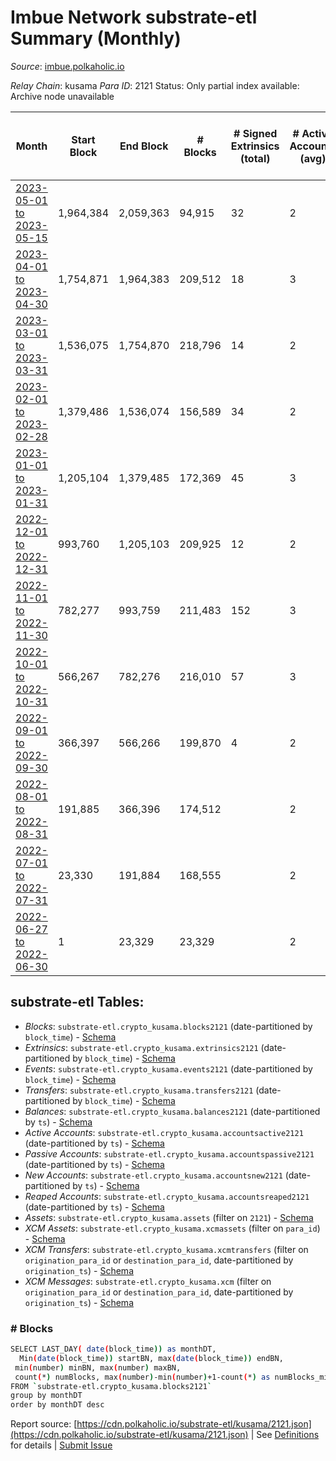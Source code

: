 # Imbue Network substrate-etl Summary (Monthly)

_Source_: [imbue.polkaholic.io](https://imbue.polkaholic.io)

*Relay Chain*: kusama
*Para ID*: 2121
Status: Only partial index available: Archive node unavailable


| Month | Start Block | End Block | # Blocks | # Signed Extrinsics (total) | # Active Accounts (avg) | # Addresses with Balances (max) | Issues |
| ----- | ----------- | --------- | -------- | --------------------------- | ----------------------- | ------------------------------- | ------ |
| [2023-05-01 to 2023-05-15](/kusama/2121-imbue/2023-05-31.md) | 1,964,384 | 2,059,363 | 94,915 | 32 | 2 | 358 | - 65 (0.07%) |   
| [2023-04-01 to 2023-04-30](/kusama/2121-imbue/2023-04-30.md) | 1,754,871 | 1,964,383 | 209,512 | 18 | 3 | 334 | - 1 (0.00%) |   
| [2023-03-01 to 2023-03-31](/kusama/2121-imbue/2023-03-31.md) | 1,536,075 | 1,754,870 | 218,796 | 14 | 2 | 334 | -   |   
| [2023-02-01 to 2023-02-28](/kusama/2121-imbue/2023-02-28.md) | 1,379,486 | 1,536,074 | 156,589 | 34 | 2 | 332 | -   |   
| [2023-01-01 to 2023-01-31](/kusama/2121-imbue/2023-01-31.md) | 1,205,104 | 1,379,485 | 172,369 | 45 | 3 | 330 | - 2,013 (1.15%) |   
| [2022-12-01 to 2022-12-31](/kusama/2121-imbue/2022-12-31.md) | 993,760 | 1,205,103 | 209,925 | 12 | 2 | 317 | - 1,419 (0.67%) |   
| [2022-11-01 to 2022-11-30](/kusama/2121-imbue/2022-11-30.md) | 782,277 | 993,759 | 211,483 | 152 | 3 | 317 | -   |   
| [2022-10-01 to 2022-10-31](/kusama/2121-imbue/2022-10-31.md) | 566,267 | 782,276 | 216,010 | 57 | 3 | 309 | -   |   
| [2022-09-01 to 2022-09-30](/kusama/2121-imbue/2022-09-30.md) | 366,397 | 566,266 | 199,870 | 4 | 2 | 298 | -   |   
| [2022-08-01 to 2022-08-31](/kusama/2121-imbue/2022-08-31.md) | 191,885 | 366,396 | 174,512 |  | 2 | 2 | -   |   
| [2022-07-01 to 2022-07-31](/kusama/2121-imbue/2022-07-31.md) | 23,330 | 191,884 | 168,555 |  | 2 | 2 | -   |   
| [2022-06-27 to 2022-06-30](/kusama/2121-imbue/2022-06-30.md) | 1 | 23,329 | 23,329 |  | 2 | 2 | -   |   

## substrate-etl Tables:

* _Blocks_: `substrate-etl.crypto_kusama.blocks2121` (date-partitioned by `block_time`) - [Schema](/schema/balances.json)
* _Extrinsics_: `substrate-etl.crypto_kusama.extrinsics2121` (date-partitioned by `block_time`) - [Schema](/schema/extrinsics.json)
* _Events_: `substrate-etl.crypto_kusama.events2121` (date-partitioned by `block_time`) - [Schema](/schema/events.json)
* _Transfers_: `substrate-etl.crypto_kusama.transfers2121` (date-partitioned by `block_time`) - [Schema](/schema/transfers.json)
* _Balances_: `substrate-etl.crypto_kusama.balances2121` (date-partitioned by `ts`) - [Schema](/schema/balances.json)
* _Active Accounts_: `substrate-etl.crypto_kusama.accountsactive2121` (date-partitioned by `ts`) - [Schema](/schema/accountsactive.json)
* _Passive Accounts_: `substrate-etl.crypto_kusama.accountspassive2121` (date-partitioned by `ts`) - [Schema](/schema/accountspassive.json)
* _New Accounts_: `substrate-etl.crypto_kusama.accountsnew2121` (date-partitioned by `ts`) - [Schema](/schema/accountsnew.json)
* _Reaped Accounts_: `substrate-etl.crypto_kusama.accountsreaped2121` (date-partitioned by `ts`) - [Schema](/schema/accountsreaped.json)
* _Assets_: `substrate-etl.crypto_kusama.assets` (filter on `2121`) - [Schema](/schema/assets.json)
* _XCM Assets_: `substrate-etl.crypto_kusama.xcmassets` (filter on `para_id`) - [Schema](/schema/xcmassets.json)
* _XCM Transfers_: `substrate-etl.crypto_kusama.xcmtransfers` (filter on `origination_para_id` or `destination_para_id`, date-partitioned by `origination_ts`) - [Schema](/schema/xcmtransfers.json)
* _XCM Messages_: `substrate-etl.crypto_kusama.xcm` (filter on `origination_para_id` or `destination_para_id`, date-partitioned by `origination_ts`) - [Schema](/schema/xcm.json)

### # Blocks
```bash
SELECT LAST_DAY( date(block_time)) as monthDT,
  Min(date(block_time)) startBN, max(date(block_time)) endBN, 
 min(number) minBN, max(number) maxBN, 
 count(*) numBlocks, max(number)-min(number)+1-count(*) as numBlocks_missing 
FROM `substrate-etl.crypto_kusama.blocks2121` 
group by monthDT 
order by monthDT desc
```


Report source: [https://cdn.polkaholic.io/substrate-etl/kusama/2121.json](https://cdn.polkaholic.io/substrate-etl/kusama/2121.json) | See [Definitions](/DEFINITIONS.md) for details | [Submit Issue](https://github.com/colorfulnotion/substrate-etl/issues)
